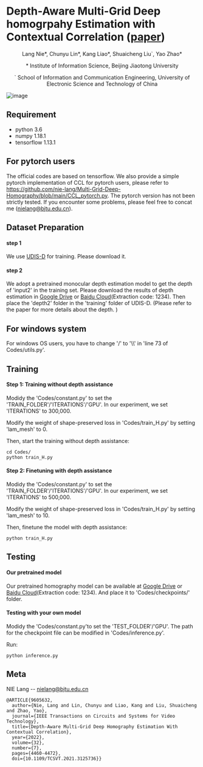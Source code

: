 # Depth-Aware Multi-Grid Deep homogrpahy Estimation with Contextual Correlation ([paper](https://arxiv.org/pdf/2107.02524.pdf))
<p align="center">Lang Nie*, Chunyu Lin*, Kang Liao*, Shuaicheng Liu`, Yao Zhao*</p>
<p align="center">* Institute of Information Science, Beijing Jiaotong University</p>
<p align="center">` School of Information and Communication Engineering, University of Electronic Science and Technology of China</p>

![image](https://github.com/nie-lang/Multi-Grid-Deep-Homography/blob/main/network.jpg)
## Requirement
* python 3.6
* numpy 1.18.1
* tensorflow 1.13.1

## For pytorch users
The official codes are based on tensorflow. We also provide a simple pytorch implementation of CCL for pytorch users, please refer to https://github.com/nie-lang/Multi-Grid-Deep-Homography/blob/main/CCL_pytorch.py.
The pytorch version has not been strictly tested. If you encounter some problems, please feel free to concat me (nielang@bjtu.edu.cn).

## Dataset Preparation
#### step 1
We use [UDIS-D](https://github.com/nie-lang/UnsupervisedDeepImageStitching) for training. Please download it.
#### step 2
We adopt a pretrained monocular depth estimation model to get the depth of 'input2' in the training set. Please download the results of depth estimation in [Google Drive](https://drive.google.com/file/d/1UTDIpNpl5te8RaO_Zt22bxYjNMLwl5ql/view?usp=sharing) or [Baidu Cloud](https://pan.baidu.com/s/16u2qyYRw6ciMuZz9hrdLoA)(Extraction code: 1234). Then place the 'depth2' folder in the 'training' folder of UDIS-D. (Please refer to the paper for more details about the depth. )

## For windows system
For windows OS users, you have to change '/' to '\\\\' in 'line 73 of Codes/utils.py'.

## Training
#### Step 1: Training without depth assistance
Modidy the 'Codes/constant.py' to set the 'TRAIN_FOLDER'/'ITERATIONS'/'GPU'. In our experiment, we set 'ITERATIONS' to 300,000.

Modify the weight of shape-preserved loss in 'Codes/train_H.py' by setting 'lam_mesh' to 0.

Then, start the training without depth assistance:
```
cd Codes/
python train_H.py
```
#### Step 2: Finetuning with depth assistance
Modidy the 'Codes/constant.py' to set the 'TRAIN_FOLDER'/'ITERATIONS'/'GPU'. In our experiment, we set 'ITERATIONS' to 500,000.

Modify the weight of shape-preserved loss in 'Codes/train_H.py' by setting 'lam_mesh' to 10.

Then, finetune the model with depth assistance:
```
python train_H.py
```

## Testing
#### Our pretrained model
Our pretrained homography model can be available at [Google Drive](https://drive.google.com/drive/folders/1UO0_rttHDANPXX4eY4vizV99spWcqNod?usp=sharing) or [Baidu Cloud](https://pan.baidu.com/s/1cvrPjAfqBozkmU5XiSiJzA)(Extraction code: 1234). And place it to 'Codes/checkpoints/' folder.
#### Testing with your own model
Modidy the 'Codes/constant.py'to set the 'TEST_FOLDER'/'GPU'. The path for the checkpoint file can be modified in 'Codes/inference.py'.

Run:
```
python inference.py
```



## Meta
NIE Lang -- nielang@bjtu.edu.cn
```
@ARTICLE{9605632,
  author={Nie, Lang and Lin, Chunyu and Liao, Kang and Liu, Shuaicheng and Zhao, Yao},
  journal={IEEE Transactions on Circuits and Systems for Video Technology}, 
  title={Depth-Aware Multi-Grid Deep Homography Estimation With Contextual Correlation}, 
  year={2022},
  volume={32},
  number={7},
  pages={4460-4472},
  doi={10.1109/TCSVT.2021.3125736}}
```
